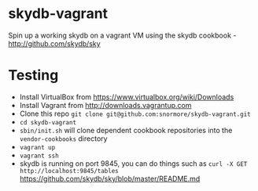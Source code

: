 skydb-vagrant
==============

Spin up a working skydb on a vagrant VM using the skydb cookbook - http://github.com/skydb/sky

# Testing

 * Install VirtualBox from https://www.virtualbox.org/wiki/Downloads
 * Install Vagrant from http://downloads.vagrantup.com
 * Clone this repo `git clone git@github.com:snormore/skydb-vagrant.git`
 * `cd skydb-vagrant`
 * `sbin/init.sh` will clone dependent cookbook repositories into the `vendor-cookbooks` directory
 * `vagrant up`
 * `vagrant ssh`
 * skydb is running on port 9845, you can do things such as `curl -X GET http://localhost:9845/tables` https://github.com/skydb/sky/blob/master/README.md

